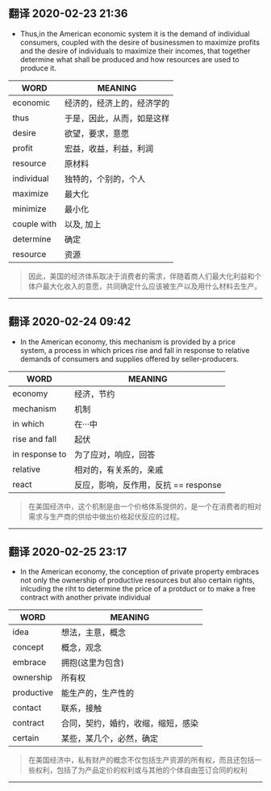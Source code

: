 ## 翻译 2020-02-23 21:36
- Thus,in the American economic system it is the demand of individual consumers, coupled with the desire of businessmen to maximize profits and the desire of individuals to maximize their incomes, that together determine what shall be produced and how resources are used to produce it.

| WORD        | MEANING                    |
|-------------|----------------------------|
| economic    | 经济的，经济上的，经济学的 |
| thus        | 于是，因此，从而，如是这样 |
| desire      | 欲望，要求，意愿           |
| profit      | 宏益，收益，利益，利润     |
| resource    | 原材料                     |
| individual  | 独特的，个别的，个人       |
| maximize    | 最大化                     |
| minimize    | 最小化                     |
| couple with | 以及, 加上                 |
| determine   | 确定                       |
| resource    | 资源                       |

> 因此，美国的经济体系取决于消费者的需求，伴随着商人们最大化利益和个体户最大化收入的意愿，共同确定什么应该被生产以及用什么材料去生产。

***
## 翻译 2020-02-24 09:42
- In the American economy, this mechanism is provided by a price system, a process in which prices rise and fall in response to relative demands of consumers and supplies offered by seller-producers.

| WORD           | MEANING                              |
|----------------|--------------------------------------|
| economy        | 经济，节约                           |
| mechanism      | 机制                                 |
| in which       | 在···中                              |
| rise and fall  | 起伏                                 |
| in response to | 为了应对，响应，回答                 |
| relative       | 相对的，有关系的，亲戚               |
| react          | 反应，影响，反作用，反抗 == response |

> 在美国经济中，这个机制是由一个价格体系提供的，是一个在消费者的相对需求与生产商的供给中做出价格起伏反应的过程。

***
## 翻译 2020-02-25 23:17
- In the American economy, the conception of private property embraces not only the ownership of productive resources but also certain rights, inlcuding the riht to determine the price of a protduct or to make a free contract with another private individual

| WORD       | MEANING                            |
|------------|------------------------------------|
| idea       | 想法，主意，概念                   |
| concept    | 概念，观念                         |
| embrace    | 拥抱(这里为包含)                   |
| ownership  | 所有权                             |
| productive | 能生产的，生产性的                 |
| contact    | 联系，接触                         |
| contract   | 合同，契约，婚约，收缩，缩短，感染 |
| certain    | 某些，某几个，必然，确定           |

> 在美国经济中，私有财产的概念不仅包括生产资源的所有权，而且还包括一些权利，包括了为产品定价的权利或与其他的个体自由签订合同的权利

***
